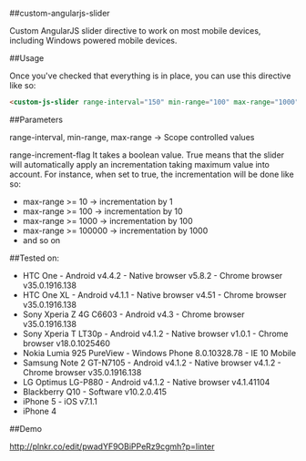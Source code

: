 ##custom-angularjs-slider


Custom AngularJS slider directive to work on most mobile devices, including Windows powered mobile devices.

##Usage

Once you've checked that everything is in place, you can use this directive like so:

```html
<custom-js-slider range-interval="150" min-range="100" max-range="1000" range-increment-flag="true"></custom-js-slider>
```

##Parameters

range-interval, min-range, max-range -> Scope controlled values


range-increment-flag
It takes a boolean value. True means that the slider will automatically apply an incrementation taking maximum value into account.
For instance, when set to true, the incrementation will be done like so:

* max-range >= 10 -> incrementation by 1
* max-range >= 100 -> incrementation by 10
* max-range >= 1000 -> incrementation by 100
* max-range >= 100000 -> incrementation by 1000
* and so on

##Tested on:
* HTC One - Android v4.4.2 - Native browser v5.8.2 - Chrome browser v35.0.1916.138
* HTC One XL - Android v4.1.1 - Native browser v4.51 - Chrome browser v35.0.1916.138
* Sony Xperia Z 4G C6603 - Android v4.3 - Chrome browser v35.0.1916.138
* Sony Xperia T LT30p - Android v4.1.2 - Native browser v1.0.1 - Chrome browser v18.0.1025460
* Nokia Lumia 925 PureView - Windows Phone 8.0.10328.78 - IE 10 Mobile
* Samsung Note 2 GT-N7105 - Android v4.1.2 - Native browser v4.1.2 - Chrome browser v35.0.1916.138
* LG Optimus LG-P880 - Android v4.1.2 - Native browser v4.1.41104
* Blackberry Q10 - Software v10.2.0.415
* iPhone 5 - iOS v7.1.1
* iPhone 4

##Demo

http://plnkr.co/edit/pwadYF9OBiPPeRz9cgmh?p=linter
